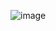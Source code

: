 ![image](https://user-images.githubusercontent.com/107851080/179390987-403837a7-28dd-4bfa-953b-5d1e1077953b.png)
